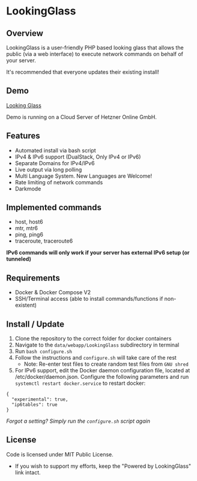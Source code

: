 # LookingGlass

## Overview

LookingGlass is a user-friendly PHP based looking glass that allows the public (via a web interface) to execute network
commands on behalf of your server.

It's recommended that everyone updates their existing install!

## Demo
[Looking Glass](https://lg.daniel.wydler.eu/)

Demo is running on a Cloud Server of Hetzner Online GmbH. 

## Features

* Automated install via bash script
* IPv4 & IPv6 support (DualStack, Only IPv4 or IPv6)
* Separate Domains for IPv4/IPv6
* Live output via long polling
* Multi Language System. New Languages are Welcome!
* Rate limiting of network commands
* Darkmode

## Implemented commands

* host, host6
* mtr, mtr6
* ping, ping6
* traceroute, traceroute6

__IPv6 commands will only work if your server has external IPv6 setup (or tunneled)__

## Requirements

* Docker & Docker Compose V2
* SSH/Terminal access (able to install commands/functions if non-existent)

## Install / Update

1. Clone the repository to the correct folder for docker containers
2. Navigate to the `data/webapp/LookingGlass` subdirectory in terminal
3. Run `bash configure.sh`
4. Follow the instructions and `configure.sh` will take care of the rest
	- Note: Re-enter test files to create random test files from `GNU shred`
5. For IPv6 support, edit the Docker daemon configuration file, located at /etc/docker/daemon.json. Configure the following parameters and run `systemctl restart docker.service` to restart docker:
  ```
  {
    "experimental": true,
    "ip6tables": true
  }
  ```

_Forgot a setting? Simply run the `configure.sh` script again_


## License

Code is licensed under MIT Public License.

* If you wish to support my efforts, keep the "Powered by LookingGlass" link intact.
